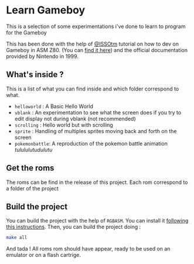 # Learn Gameboy

This is a selection of some experimentations i've done to learn to program for the Gameboy

This has been done with the help of [@ISSOtm](https://github.com/ISSOtm) tutorial on how to dev on Gameboy in ASM Z80. (You can [find it here](https://eldred.fr/gb-asm-tutorial/index.html))
and the official documentation provided by Nintendo in 1999.

## What's inside ?

This is a list of what you can find inside and which folder correspond to what.

- `helloworld` : A Basic Hello World
- `vblank` : An experimentation to see what the screen does if you try to edit display not during vblank (not recommended)
- `scrolling` : Hello world but with scrolling
- `sprite` : Handling of multiples sprites moving back and forth on the screen
- `pokemonbattle`: A reproduction of the pokemon battle animation _tulululutudulutu_

## Get the roms

The roms can be find in the release of this project. Each rom correspond to a folder of the project

## Build the project

You can build the project with the help of `RGBASM`. You can install it [following this instructions](https://github.com/rednex/rgbds#1-installing-rgbds).
Then, you can build the project doing :

```sh
make all
```

And tada ! All roms rom should have appear, ready to be used on an emulator or on a flash cartrige.
